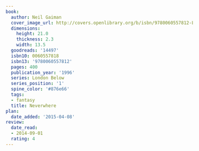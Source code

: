 ```yaml
---
book:
  author: Neil Gaiman
  cover_image_url: http://covers.openlibrary.org/b/isbn/9780060557812-L.jpg
  dimensions:
    height: 21.0
    thickness: 2.3
    width: 13.5
  goodreads: '14497'
  isbn10: 0060557818
  isbn13: '9780060557812'
  pages: 400
  publication_year: '1996'
  series: London Below
  series_position: '1'
  spine_color: '#876e66'
  tags:
  - fantasy
  title: Neverwhere
plan:
  date_added: '2015-04-08'
review:
  date_read:
  - 2014-09-01
  rating: 4
---
```

